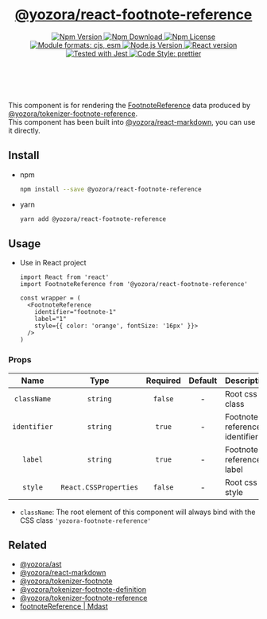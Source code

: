<header>
  <h1 align="center">
    <a href="https://github.com/guanghechen/yozora-react/tree/master/packages/footnote-reference#readme">@yozora/react-footnote-reference</a>
  </h1>
  <div align="center">
    <a href="https://www.npmjs.com/package/@yozora/react-footnote-reference">
      <img
        alt="Npm Version"
        src="https://img.shields.io/npm/v/@yozora/react-footnote-reference.svg"
      />
    </a>
    <a href="https://www.npmjs.com/package/@yozora/react-footnote-reference">
      <img
        alt="Npm Download"
        src="https://img.shields.io/npm/dm/@yozora/react-footnote-reference.svg"
      />
    </a>
    <a href="https://www.npmjs.com/package/@yozora/react-footnote-reference">
      <img
        alt="Npm License"
        src="https://img.shields.io/npm/l/@yozora/react-footnote-reference.svg"
      />
    </a>
    <a href="#install">
      <img
        alt="Module formats: cjs, esm"
        src="https://img.shields.io/badge/module_formats-cjs%2C%20esm-green.svg"
      />
    </a>
    <a href="https://github.com/nodejs/node">
      <img
        alt="Node.js Version"
        src="https://img.shields.io/node/v/@yozora/react-footnote-reference"
      />
    </a>
    <a href="https://github.com/facebook/react">
      <img
        alt="React version"
        src="https://img.shields.io/npm/dependency-version/@yozora/react-footnote-reference/peer/react"
      />
    </a>
    <a href="https://github.com/facebook/jest">
      <img
        alt="Tested with Jest"
        src="https://img.shields.io/badge/tested_with-jest-9c465e.svg"
      />
    </a>
    <a href="https://github.com/prettier/prettier">
      <img
        alt="Code Style: prettier"
        src="https://img.shields.io/badge/code_style-prettier-ff69b4.svg?style=flat-square"
      />
    </a>
  </div>
</header>
<br/>

This component is for rendering the [FootnoteReference][@yozora/ast] data produced by
[@yozora/tokenizer-footnote-reference][].\
This component has been built into [@yozora/react-markdown][], you can use it directly.


## Install

* npm

  ```bash
  npm install --save @yozora/react-footnote-reference
  ```

* yarn

  ```bash
  yarn add @yozora/react-footnote-reference
  ```


## Usage

* Use in React project

  ```tsx
  import React from 'react'
  import FootnoteReference from '@yozora/react-footnote-reference'

  const wrapper = (
    <FootnoteReference 
      identifier="footnote-1" 
      label="1"
      style={{ color: 'orange', fontSize: '16px' }}>
    />
  )
  ```

### Props

Name        | Type                  | Required  | Default | Description
:----------:|:---------------------:|:---------:|:-------:|:-------------
`className` | `string`              | `false`   | -       | Root css class
`identifier`| `string`              | `true`    | -       | Footnote reference identifier
`label`     | `string`              | `true`    | -       | Footnote reference label
`style`     | `React.CSSProperties` | `false`   | -       | Root css style

- `className`: The root element of this component will always bind with the
  CSS class `'yozora-footnote-reference'`


## Related

* [@yozora/ast][]
* [@yozora/react-markdown][]
* [@yozora/tokenizer-footnote][]
* [@yozora/tokenizer-footnote-definition][]
* [@yozora/tokenizer-footnote-reference][]
* [footnoteReference | Mdast][mdast]


[@yozora/ast]: https://www.npmjs.com/package/@yozora/ast#footnote-reference

[@yozora/react-markdown]: https://www.npmjs.com/package/@yozora/react-markdown
[@yozora/tokenizer-footnote]: https://www.npmjs.com/package/@yozora/tokenizer-footnote
[@yozora/tokenizer-footnote-definition]: https://www.npmjs.com/package/@yozora/tokenizer-footnote-definition
[@yozora/tokenizer-footnote-reference]: https://www.npmjs.com/package/@yozora/tokenizer-footnote-reference
[mdast]: https://github.com/syntax-tree/mdast#footnotereference